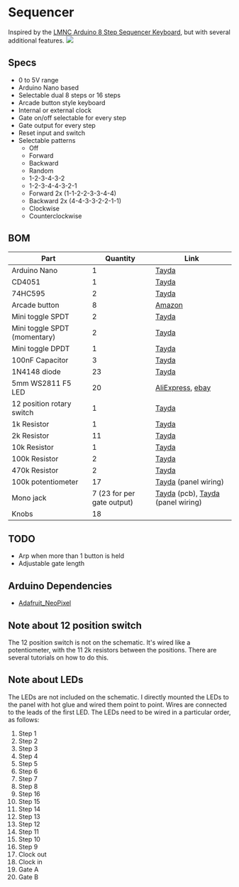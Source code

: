 # Sequencer
Inspired by the [LMNC Arduino 8 Step Sequencer Keyboard](https://www.lookmumnocomputer.com/sequencer-keyboard), but with several additional features.
![](images/sequencer.png)

## Specs
 * 0 to 5V range
 * Arduino Nano based
 * Selectable dual 8 steps or 16 steps
 * Arcade button style keyboard
 * Internal or external clock
 * Gate on/off selectable for every step
 * Gate output for every step
 * Reset input and switch
 * Selectable patterns
    * Off
    * Forward
    * Backward
    * Random
    * 1-2-3-4-3-2
    * 1-2-3-4-4-3-2-1
    * Forward 2x (1-1-2-2-3-3-4-4)
    * Backward 2x (4-4-3-3-2-2-1-1)
    * Clockwise
    * Counterclockwise

## BOM
| Part | Quantity | Link |
|------|------|------|
| Arduino Nano | 1 | [Tayda](https://www.taydaelectronics.com/nano-3-0-controller-compatible-with-arduino-nano-usb-driver.html) |
| CD4051 | 1 | [Tayda](https://www.taydaelectronics.com/cd4051-4051-ic-cmos-multiplex-demultiplexer.html) |
| 74HC595 | 2 | [Tayda](https://www.taydaelectronics.com/74hc595-8-bit-shift-register-ic.html) |
| Arcade button | 8 | [Amazon](https://a.co/d/00wVvfu) |
| Mini toggle SPDT | 2 | [Tayda](https://www.taydaelectronics.com/mini-toggle-switch-spdt-on-on.html) |
| Mini toggle SPDT (momentary) | 2 | [Tayda](https://www.taydaelectronics.com/momentary-mini-toggle-switch-spdt-on-off-on.html) |
| Mini toggle DPDT | 1 | [Tayda](https://www.taydaelectronics.com/mini-toggle-switch-dpdt-on-on.html) |
| 100nF Capacitor | 3 | [Tayda](https://www.taydaelectronics.com/0-1uf-100v-5-polyester-film-box-type-capacitor.html) |
| 1N4148 diode | 23 | [Tayda](https://www.taydaelectronics.com/1n4148-switching-signal-diode.html) |
| 5mm WS2811 F5 LED | 20 | [AliExpress](https://www.aliexpress.us/item/2251832527100547.html?gatewayAdapt=glo2usa4itemAdapt), [ebay](https://www.ebay.com/itm/225210423475?itmmeta=01HS53S4ZVHJHBY52T8WQZB1ET&hash=item346f9658b3:g:pUQAAOSwwGdf8ocz&itmprp=enc%3AAQAJAAAAwCDUYGcz5qj68xjJYhneY0VaI0AsSksXRR7zNsdxxVYPv%2BTpHbM6i6Cse7igi7r5pkI4ketezPmbqDTaU3huAlq58YY7W5qptqD56XkPZG7GSnOwLtegVyQoB51Hfvr%2BzgxCyjLdDuAnd0qzc8QuIPkxoM4O4NsTp0nrkO%2FBAysmSOFaF0JAeZIQaoKVNi9e1xnuLqgQoH9CKrZYwR4DYm8v4WXOQEnFtDER7cRtcld9aYo08zqe6yW89MqrQOQFFA%3D%3D%7Ctkp%3ABk9SR4jQ5KPJYw) |
| 12 position rotary switch | 1 | [Tayda](https://www.taydaelectronics.com/rotary-switch-1-pole-12-position-alpha-sr2611f.html) |
| 1k Resistor | 1 | [Tayda](https://www.taydaelectronics.com/10-x-resistor-1k-ohm-1-4w-1-metal-film-pkg-of-10.html) |
| 2k Resistor | 11 | [Tayda](https://www.taydaelectronics.com/resistor-2k-ohm-1-4w-1-metal-film-pkg-of-10.html) |
| 10k Resistor | 1 | [Tayda](https://www.taydaelectronics.com/10-x-resistor-10k-ohm-1-4w-1-metal-film-pkg-of-10.html) |
| 100k Resistor | 2 | [Tayda](https://www.taydaelectronics.com/10-x-resistor-100k-ohm-1-4w-1-metal-film-pkg-of-10.html) |
| 470k Resistor | 2 | [Tayda](https://www.taydaelectronics.com/10-x-resistor-470k-ohm-1-4w-1-metal-film-pkg-of-10.html) |
| 100k potentiometer | 17 | [Tayda](https://www.taydaelectronics.com/tayda-100k-ohm-linear-taper-potentiometer-with-solder-lugs.html) (panel wiring) |
| Mono jack | 7 (23 for per gate output) | [Tayda](https://www.taydaelectronics.com/pj-3001f-3-5-mm-mono-phone-jack.html) (pcb), [Tayda](https://www.taydaelectronics.com/3-5mm-earphone-mono-plug.html) (panel wiring) |
| Knobs | 18 |

## TODO
 * Arp when more than 1 button is held
 * Adjustable gate length

## Arduino Dependencies
 * [Adafruit_NeoPixel](https://github.com/adafruit/Adafruit_NeoPixel)

## Note about 12 position switch
The 12 position switch is not on the schematic. It's wired like a potentiometer, with the 11 2k resistors between the positions. There are several tutorials on how to do this.

## Note about LEDs
The LEDs are not included on the schematic. I directly mounted the LEDs to the panel with hot glue and wired them point to point. Wires are connected to the leads of the first LED. The LEDs need to be wired in a particular order, as follows:
1. Step 1
1. Step 2
1. Step 3
1. Step 4
1. Step 5
1. Step 6
1. Step 7
1. Step 8
1. Step 16
1. Step 15
1. Step 14
1. Step 13
1. Step 12
1. Step 11
1. Step 10
1. Step 9
1. Clock out
1. Clock in
1. Gate A
1. Gate B




